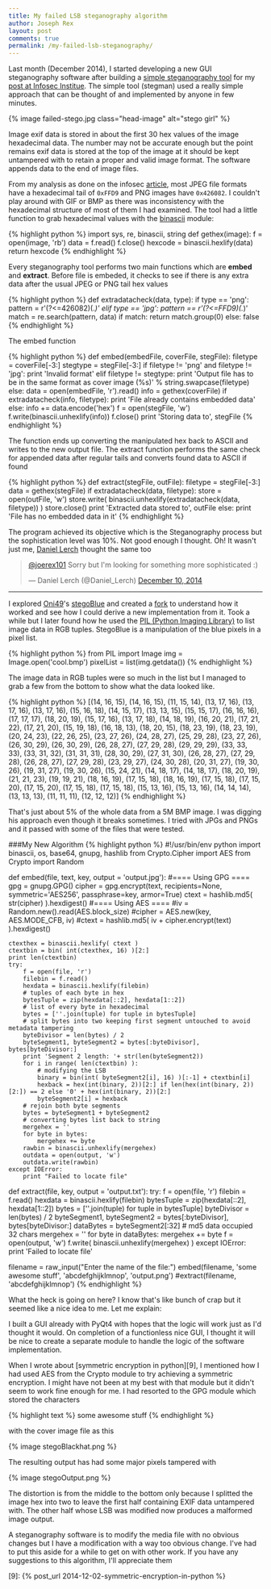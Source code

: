 ```yaml
---
title: My failed LSB steganography algorithm
author: Joseph Rex
layout: post
comments: true
permalink: /my-failed-lsb-steganography/
---
```


Last month (December 2014), I started developing a new GUI steganography software after building a [simple steganography tool][1] for my [post at Infosec Institue][2]. The simple tool (stegman) used a really simple approach that can be thought of and implemented by anyone in few minutes.
<!--more-->
{% image failed-stego.jpg class="head-image" alt="stego girl" %}

Image exif data is stored in about the first 30 hex values of the image hexadecimal data. The number may not be accurate enough but the point remains exif data is stored at the top of the image at it should be kept untampered with to retain a proper and valid image format. The software appends data to the end of image files.

From my analysis as done on the infosec [article][2], most JPEG file formats have a hexadecimal tail of `0xFFD9` and PNG images have `0x426082`. I couldn't play around with GIF or BMP as there was inconsistency with the hexadecimal structure of most of them I had examined. The tool had a little function to grab hexadecimal values with the [binascii][3] module:

{% highlight python %}
import sys, re, binascii, string
def gethex(image):
	f = open(image, 'rb')
	data = f.read()
	f.close()
	hexcode = binascii.hexlify(data)
	return hexcode
{% endhighlight %}

Every steganography tool performs two main functions which are **embed** and **extract**. Before file is embeded, it checks to see if there is any extra data after the usual JPEG or PNG tail hex values

{% highlight python %}
def extradatacheck(data, type):
	if type == 'png':
		pattern = r'(?<=426082)(.*)'
	elif type == 'jpg':
		pattern == r'(?<=FFD9)(.*)'
	match = re.search(pattern, data)
	if match:
		return match.group(0)
	else:
		false
{% endhighlight %}

The embed function

{% highlight python %}
def embed(embedFile, coverFile, stegFile):
	filetype = coverFile[-3:]
	stegtype = stegFile[-3:]
	if filetype != 'png' and filetype != 'jpg':
		print 'Invalid format'
	elif filetype != stegtype:
		print 'Output file has to be in the same format as cover image (%s)' % string.swapcase(filetype)
	else:
		data = open(embedFile, 'r').read()
		info = gethex(coverFile)
		if extradatacheck(info, filetype):
			print 'File already contains embedded data'
		else:
			info += data.encode('hex')
			f = open(stegFile, 'w')
			f.write(binascii.unhexlify(info))
			f.close()
			print 'Storing data to', stegFile
{% endhighlight %}

The function ends up converting the manipulated hex back to ASCII and writes to the new output file. The extract function performs the same check for appended data after regular tails and converts found data to ASCII if found

{% highlight python %}
def extract(stegFile, outFile):
	filetype = stegFile[-3:]
	data = gethex(stegFile)
	if extradatacheck(data, filetype):
		store = open(outFile, 'w')
		store.write( binascii.unhexlify(extradatacheck(data, filetype)) )
		store.close()
		print 'Extracted data stored to', outFile
	else:
		print 'File has no embedded data in it'
{% endhighlight %}

The program achieved its objective which is the Steganography process but the sophistication level was 10%. Not good enough I thought. Oh! It wasn't just me, [Daniel Lerch][4] thought the same too

<blockquote class="twitter-tweet" lang="en"><p><a href="https://twitter.com/joerex101">@joerex101</a> Sorry but I&#39;m looking for something more sophisticated :)</p>&mdash; Daniel Lerch (@Daniel_Lerch) <a href="https://twitter.com/Daniel_Lerch/status/542777726491324416">December 10, 2014</a></blockquote>
<script async src="//platform.twitter.com/widgets.js" charset="utf-8"></script>

<hr>

I explored [Oni49][5]'s [stegoBlue][6] and created a [fork][7] to understand how it worked and see how I could derive a new implementation from it. Took a while but I later found how he used the [PIL (Python Imaging Library)][8] to list image data in RGB tuples. StegoBlue is a manipulation of the blue pixels in a pixel list. 

{% highlight python %}
from PIL import Image
img = Image.open('cool.bmp')
pixelList = list(img.getdata())
{% endhighlight %}

The image data in RGB tuples were so much in the list but I managed to grab a few from the bottom to show what the data looked like.

{% highlight python %}
[(14, 16, 15), (14, 16, 15), (11, 15, 14), (13, 17, 16), (13, 17, 16), (13, 17, 16), (15, 16, 18), (14, 15, 17), (13, 13, 15), (15, 15, 17), (16, 16, 16), (17, 17, 17), (18, 20, 19), (15, 17, 16), (13, 17, 18), (14, 18, 19), (16, 20, 21), (17, 21, 22), (17, 21, 20), (15, 19, 18), (16, 18, 13), (18, 20, 15), (18, 23, 19), (18, 23, 19), (20, 24, 23), (22, 26, 25), (23, 27, 26), (24, 28, 27), (25, 29, 28), (23, 27, 26), (26, 30, 29), (26, 30, 29), (26, 28, 27), (27, 29, 28), (29, 29, 29), (33, 33, 33), (33, 31, 32), (31, 31, 31), (28, 30, 29), (27, 31, 30), (26, 28, 27), (27, 29, 28), (26, 28, 27), (27, 29, 28), (23, 29, 27), (24, 30, 28), (20, 31, 27), (19, 30, 26), (19, 31, 27), (19, 30, 26), (15, 24, 21), (14, 18, 17), (14, 18, 17), (18, 20, 19), (21, 21, 23), (19, 19, 21), (18, 16, 19), (17, 15, 18), (18, 16, 19), (17, 15, 18), (17, 15, 20), (17, 15, 20), (17, 15, 18), (17, 15, 18), (15, 13, 16), (15, 13, 16), (14, 14, 14), (13, 13, 13), (11, 11, 11), (12, 12, 12)]
{% endhighlight %}

That's just about 5% of the whole data from a 5M BMP image. I was digging his approach even though it breaks sometimes. I tried with JPGs and PNGs and it passed with some of the files that were tested.

###My New Algorithm
{% highlight python %}
#!/usr/bin/env python
import binascii, os, base64, gnupg, hashlib
from Crypto.Cipher import AES
from Crypto import Random

def embed(file, text, key, output = 'output.jpg'):
	#==== Using GPG  ====
	gpg = gnupg.GPG()
	cipher = gpg.encrypt(text, recipients=None, symmetric='AES256', passphrase=key, armor=True)
	ctext = hashlib.md5( str(cipher) ).hexdigest()
	#==== Using AES ====
	#iv = Random.new().read(AES.block_size)
	#cipher = AES.new(key, AES.MODE_CFB, iv)
	#ctext = hashlib.md5( iv + cipher.encrypt(text) ).hexdigest()

	ctexthex = binascii.hexlify( ctext )
	ctextbin = bin( int(ctexthex, 16) )[2:]
	print len(ctextbin)
	try:
		f = open(file, 'r')
		filebin = f.read()
		hexdata = binascii.hexlify(filebin)
		# tuples of each byte in hex
		bytesTuple = zip(hexdata[::2], hexdata[1::2])
		# list of every byte in hexadecimal
		bytes = [''.join(tuple) for tuple in bytesTuple]
		# split bytes into two keeping first segment untouched to avoid metadata tampering
		byteDivisor = len(bytes) / 2
		byteSegment1, byteSegment2 = bytes[:byteDivisor], bytes[byteDivisor:]
		print 'Segment 2 length: '+ str(len(byteSegment2))
		for i in range( len(ctextbin) ):
			# modifying the LSB
			binary = bin(int( byteSegment2[i], 16) )[:-1] + ctextbin[i]
			hexback = hex(int(binary, 2))[2:] if len(hex(int(binary, 2))[2:]) == 2 else '0' + hex(int(binary, 2))[2:]
			byteSegment2[i] = hexback
		# rejoin both byte segments
		bytes = byteSegment1 + byteSegment2
		# converting bytes list back to string
		mergehex = ''
		for byte in bytes:
			mergehex += byte
		rawbin = binascii.unhexlify(mergehex)
		outdata = open(output, 'w')
		outdata.write(rawbin)
	except IOError:
		print "Failed to locate file"

def extract(file, key, output = 'output.txt'):
	try:
		f = open(file, 'r')
		filebin = f.read()
		hexdata = binascii.hexlify(filebin)
		bytesTuple = zip(hexdata[::2], hexdata[1::2])
		bytes = [''.join(tuple) for tuple in bytesTuple]
		byteDivisor = len(bytes) / 2
		byteSegment1, byteSegment2 = bytes[:byteDivisor], bytes[byteDivisor:]
		dataBytes = byteSegment2[:32] # md5 data occupied 32 chars
		mergehex = ''
		for byte in dataBytes:
			mergehex += byte
		f = open(output, 'w')
		f.write( binascii.unhexlify(mergehex) )
	except IOError:
		print 'Failed to locate file'
	

filename = raw_input("Enter the name of the file:")
embed(filename, 'some awesome stuff', 'abcdefghijklmnop', 'output.png')
#extract(filename, 'abcdefghijklmnop')
{% endhighlight %}

What the heck is going on here? I know that's like bunch of crap but it seemed like a nice idea to me. Let me explain:

I built a GUI already with PyQt4 with hopes that the logic will work just as I'd thought it would. On completion of a functionless nice GUI, I thought it will be nice to create a separate module to handle the logic of the software implementation.

When I wrote about [symmetric encryption in python][9], I mentioned how I had used AES from the Crypto module to try achieving a symmetric encryption. I might have not been at my best with that module but it didn't seem to work fine enough for me. I had resorted to the GPG module which stored the characters

{% highlight text %}
some awesome stuff
{% endhighlight %}

with the cover image file as this

{% image stegoBlackhat.png %}

The resulting output has had some major pixels tampered with

{% image stegoOutput.png %}

The distortion is from the middle to the bottom only because I splitted the image hex into two to leave the first half containing EXIF data untampered with. The other half whose LSB was modified now produces a malformed image output.

A steganography software is to modify the media file with no obvious changes but I have a modification with a way too obvious change. I've had to put this aside for a while to get on with other work. If you have any suggestions to this algorithm, I'll appreciate them

[1]: https://github.com/bl4ckdu5t/stegman
[2]: http://resources.infosecinstitute.com/steganalysis-x-ray-vision-hidden-data/
[3]: https://docs.python.org/2/library/binascii.html
[4]: https://twitter.com/Daniel_Lerch
[5]: http://www.twitter.com/oni_49
[6]: https://github.com/oni49/stegoBlue
[7]: https://github.com/bl4ckdu5t/stegoBlue
[8]: http://www.pythonware.com/products/pil/
[9]: {% post_url 2014-12-02-symmetric-encryption-in-python %}